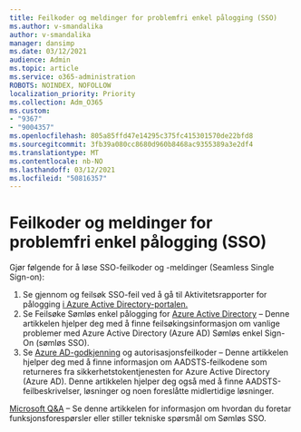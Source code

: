 ```yaml
---
title: Feilkoder og meldinger for problemfri enkel pålogging (SSO)
ms.author: v-smandalika
author: v-smandalika
manager: dansimp
ms.date: 03/12/2021
audience: Admin
ms.topic: article
ms.service: o365-administration
ROBOTS: NOINDEX, NOFOLLOW
localization_priority: Priority
ms.collection: Adm_O365
ms.custom:
- "9367"
- "9004357"
ms.openlocfilehash: 805a85ffd47e14295c375fc415301570de22bfd8
ms.sourcegitcommit: 3fb39a080cc8680d960b8468ac9355389a3e2df4
ms.translationtype: MT
ms.contentlocale: nb-NO
ms.lasthandoff: 03/12/2021
ms.locfileid: "50816357"
---
```

# <a name="troubleshoot-seamless-single-sign-on-sso-error-codes-and-messages"></a>Feilkoder og meldinger for problemfri enkel pålogging (SSO)

Gjør følgende for å løse SSO-feilkoder og -meldinger (Seamless Single Sign-on):

1. Se gjennom og feilsøk SSO-feil ved å gå til Aktivitetsrapporter for pålogging [i Azure Active Directory-portalen.](https://docs.microsoft.com/azure/active-directory/reports-monitoring/concept-sign-ins)
2. Se Feilsøke Sømløs enkel pålogging for [Azure Active Directory](https://docs.microsoft.com/azure/active-directory/hybrid/tshoot-connect-sso#sign-in-failure-reasons-in-the-azure-active-directory-admin-center-needs-a-premium-license) – Denne artikkelen hjelper deg med å finne feilsøkingsinformasjon om vanlige problemer med Azure Active Directory (Azure AD) Sømløs enkel Sign-On (sømløs SSO).
3. Se [Azure AD-godkjenning](https://docs.microsoft.com/azure/active-directory/develop/reference-aadsts-error-codes#lookup-current-error-code-information) og autorisasjonsfeilkoder – Denne artikkelen hjelper deg med å finne informasjon om AADSTS-feilkodene som returneres fra sikkerhetstokentjenesten for Azure Active Directory (Azure AD). Denne artikkelen hjelper deg også med å finne AADSTS-feilbeskrivelser, løsninger og noen foreslåtte midlertidige løsninger.

[Microsoft Q&A](https://docs.microsoft.com/answers/topics/azure-ad-single-sign-on.html) – Se denne artikkelen for informasjon om hvordan du foretar funksjonsforespørsler eller stiller tekniske spørsmål om Sømløs SSO.

